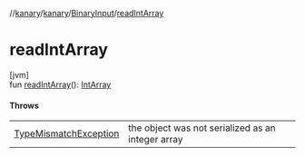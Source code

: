 //[kanary](../../../index.md)/[kanary](../index.md)/[BinaryInput](index.md)/[readIntArray](read-int-array.md)

# readIntArray

[jvm]\
fun [readIntArray](read-int-array.md)(): [IntArray](https://kotlinlang.org/api/latest/jvm/stdlib/kotlin/-int-array/index.html)

#### Throws

| | |
|---|---|
| [TypeMismatchException](../-type-mismatch-exception/index.md) | the object was not serialized as an integer array |
